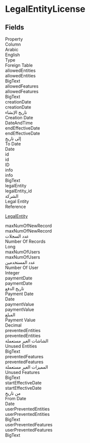 
<div class='tableName'>


# LegalEntityLicense
</div>


<ContentFilter/>

<div class='searchable'>

## Fields

<div class="nama-table">
<div class="row header-row">
<div class="cell">Property</div>
<div class="cell">Column</div>
<div class="cell">Arabic</div>
<div class="cell">English</div>
<div class="cell">Type</div>
<div class="cell">Foreign Table</div>
</div><div class="row searchable" id="allowedEntities">
<div class="cell" data-label="Property">allowedEntities</div>
<div class="cell" data-label="Column">allowedEntities</div>
<div class="cell" data-label="Arabic"></div>
<div class="cell" data-label="English"></div>
<div class="cell" data-label="Type">BigText</div>

</div>

<div class="row searchable" id="allowedFeatures">
<div class="cell" data-label="Property">allowedFeatures</div>
<div class="cell" data-label="Column">allowedFeatures</div>
<div class="cell" data-label="Arabic"></div>
<div class="cell" data-label="English"></div>
<div class="cell" data-label="Type">BigText</div>

</div>

<div class="row searchable" id="creationDate">
<div class="cell" data-label="Property">creationDate</div>
<div class="cell" data-label="Column">creationDate</div>
<div class="cell" data-label="Arabic">تاريخ الإنشاء</div>
<div class="cell" data-label="English">Creation Date</div>
<div class="cell" data-label="Type">DateAndTime</div>

</div>

<div class="row searchable" id="endEffectiveDate">
<div class="cell" data-label="Property">endEffectiveDate</div>
<div class="cell" data-label="Column">endEffectiveDate</div>
<div class="cell" data-label="Arabic">إلى تاريخ</div>
<div class="cell" data-label="English">To Date</div>
<div class="cell" data-label="Type">Date</div>

</div>

<div class="row searchable" id="id">
<div class="cell" data-label="Property">id</div>
<div class="cell" data-label="Column">id</div>
<div class="cell" data-label="Arabic"></div>
<div class="cell" data-label="English"></div>
<div class="cell" data-label="Type">ID</div>

</div>

<div class="row searchable" id="info">
<div class="cell" data-label="Property">info</div>
<div class="cell" data-label="Column">info</div>
<div class="cell" data-label="Arabic"></div>
<div class="cell" data-label="English"></div>
<div class="cell" data-label="Type">BigText</div>

</div>

<div class="row searchable" id="legalEntity">
<div class="cell" data-label="Property">legalEntity</div>
<div class="cell" data-label="Column">legalEntity_id</div>
<div class="cell" data-label="Arabic">الشركة</div>
<div class="cell" data-label="English">Legal Entity</div>
<div class="cell" data-label="Type">Reference</div>
<div class="cell" data-label="Foreign Table">

 [LegalEntity](/modules/basic/LegalEntity.md) 
</div>
</div>

<div class="row searchable" id="maxNumOfNewRecord">
<div class="cell" data-label="Property">maxNumOfNewRecord</div>
<div class="cell" data-label="Column">maxNumOfNewRecord</div>
<div class="cell" data-label="Arabic">عدد السجلات</div>
<div class="cell" data-label="English">Number Of Records</div>
<div class="cell" data-label="Type">Long</div>

</div>

<div class="row searchable" id="maxNumOfUsers">
<div class="cell" data-label="Property">maxNumOfUsers</div>
<div class="cell" data-label="Column">maxNumOfUsers</div>
<div class="cell" data-label="Arabic">عدد المستخدمين</div>
<div class="cell" data-label="English">Number Of User</div>
<div class="cell" data-label="Type">Integer</div>

</div>

<div class="row searchable" id="paymentDate">
<div class="cell" data-label="Property">paymentDate</div>
<div class="cell" data-label="Column">paymentDate</div>
<div class="cell" data-label="Arabic">تاريخ الدفع</div>
<div class="cell" data-label="English">Payment Date</div>
<div class="cell" data-label="Type">Date</div>

</div>

<div class="row searchable" id="paymentValue">
<div class="cell" data-label="Property">paymentValue</div>
<div class="cell" data-label="Column">paymentValue</div>
<div class="cell" data-label="Arabic">المبلغ</div>
<div class="cell" data-label="English">Payment Value</div>
<div class="cell" data-label="Type">Decimal</div>

</div>

<div class="row searchable" id="preventedEntities">
<div class="cell" data-label="Property">preventedEntities</div>
<div class="cell" data-label="Column">preventedEntities</div>
<div class="cell" data-label="Arabic">الشاشات الغير مستعملة</div>
<div class="cell" data-label="English">Unused Entities</div>
<div class="cell" data-label="Type">BigText</div>

</div>

<div class="row searchable" id="preventedFeatures">
<div class="cell" data-label="Property">preventedFeatures</div>
<div class="cell" data-label="Column">preventedFeatures</div>
<div class="cell" data-label="Arabic">المميزات الغير مستعملة</div>
<div class="cell" data-label="English">Unused Features</div>
<div class="cell" data-label="Type">BigText</div>

</div>

<div class="row searchable" id="startEffectiveDate">
<div class="cell" data-label="Property">startEffectiveDate</div>
<div class="cell" data-label="Column">startEffectiveDate</div>
<div class="cell" data-label="Arabic">من تاريخ</div>
<div class="cell" data-label="English">From Date</div>
<div class="cell" data-label="Type">Date</div>

</div>

<div class="row searchable" id="userPreventedEntities">
<div class="cell" data-label="Property">userPreventedEntities</div>
<div class="cell" data-label="Column">userPreventedEntities</div>
<div class="cell" data-label="Arabic"></div>
<div class="cell" data-label="English"></div>
<div class="cell" data-label="Type">BigText</div>

</div>

<div class="row searchable" id="userPreventedFeatures">
<div class="cell" data-label="Property">userPreventedFeatures</div>
<div class="cell" data-label="Column">userPreventedFeatures</div>
<div class="cell" data-label="Arabic"></div>
<div class="cell" data-label="English"></div>
<div class="cell" data-label="Type">BigText</div>

</div>


</div>
</div>

